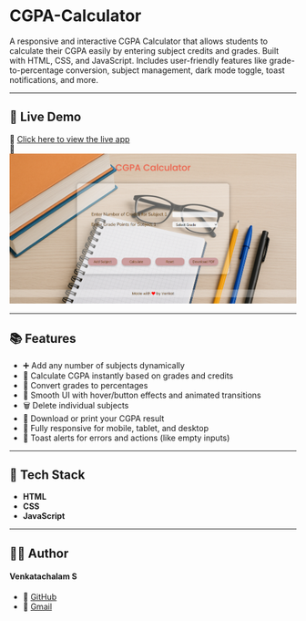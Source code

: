 # CGPA-Calculator

A responsive and interactive CGPA Calculator that allows students to calculate their CGPA easily by entering subject credits and grades. Built with HTML, CSS, and JavaScript. Includes user-friendly features like grade-to-percentage conversion, subject management, dark mode toggle, toast notifications, and more.

---

## 🚀 Live Demo

🔗 [Click here to view the live app](https://cgpacalculationwebsie.web.app/)  
📸 ![Demo Screenshot](https://github.com/Venkat7123/CGPA-Calculator/blob/main/CGPA%20Calculation%20Website/image.png)

---

## 📚 Features

- ➕ Add any number of subjects dynamically  
- 🎯 Calculate CGPA instantly based on grades and credits  
- 🔄 Convert grades to percentages  
- 🎨 Smooth UI with hover/button effects and animated transitions  
- 🗑️ Delete individual subjects  
- 🧾 Download or print your CGPA result  
- 📱 Fully responsive for mobile, tablet, and desktop  
- 🚨 Toast alerts for errors and actions (like empty inputs)

---

## 🧰 Tech Stack

- **HTML**
- **CSS**
- **JavaScript**

---

## 🙋‍♂️ Author
#### Venkatachalam S
- 🔗 [GitHub](https://github.com/Venkat7123)
- 📧 [Gmail](venkatachalamsubramanian23@gmail.com)
